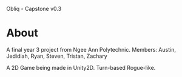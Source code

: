 Obliq - Capstone v0.3
# About
A final year 3 project from Ngee Ann Polytechnic.
Members: Austin, Jedidiah, Ryan, Steven, Tristan, Zachary

A 2D Game being made in Unity2D. Turn-based Rogue-like.
